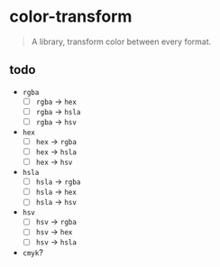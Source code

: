 # color-transform

> A library, transform color between every format.

## todo

* `rgba`
  * [ ] `rgba` -> `hex`
  * [ ] `rgba` -> `hsla`
  * [ ] `rgba` -> `hsv`
* `hex`
  * [ ] `hex` -> `rgba`
  * [ ] `hex` -> `hsla`
  * [ ] `hex` -> `hsv`
* `hsla`
  * [ ] `hsla` -> `rgba`
  * [ ] `hsla` -> `hex`
  * [ ] `hsla` -> `hsv`
* `hsv`
  * [ ] `hsv` -> `rgba`
  * [ ] `hsv` -> `hex`
  * [ ] `hsv` -> `hsla`
* `cmyk`?
